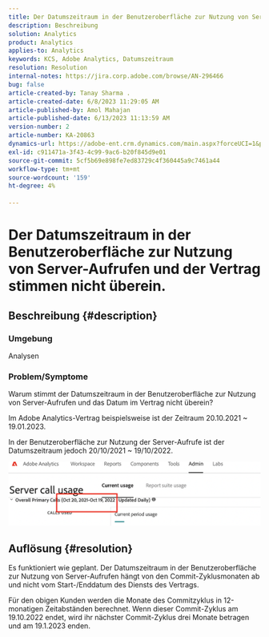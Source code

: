 ```yaml
---
title: Der Datumszeitraum in der Benutzeroberfläche zur Nutzung von Server-Aufrufen und der Vertrag stimmen nicht überein.
description: Beschreibung
solution: Analytics
product: Analytics
applies-to: Analytics
keywords: KCS, Adobe Analytics, Datumszeitraum
resolution: Resolution
internal-notes: https://jira.corp.adobe.com/browse/AN-296466
bug: false
article-created-by: Tanay Sharma .
article-created-date: 6/8/2023 11:29:05 AM
article-published-by: Amol Mahajan
article-published-date: 6/13/2023 11:13:59 AM
version-number: 2
article-number: KA-20863
dynamics-url: https://adobe-ent.crm.dynamics.com/main.aspx?forceUCI=1&pagetype=entityrecord&etn=knowledgearticle&id=718f0faa-ef05-ee11-8f6e-6045bd006b3d
exl-id: c911471a-3f43-4c99-9ac6-b20f845d9e01
source-git-commit: 5cf5b69e898fe7ed83729c4f360445a9c7461a44
workflow-type: tm+mt
source-wordcount: '159'
ht-degree: 4%

---
```


# Der Datumszeitraum in der Benutzeroberfläche zur Nutzung von Server-Aufrufen und der Vertrag stimmen nicht überein.

## Beschreibung {#description}


### <b>Umgebung</b>

Analysen

### <b>Problem/Symptome</b>

Warum stimmt der Datumszeitraum in der Benutzeroberfläche zur Nutzung von Server-Aufrufen und das Datum im Vertrag nicht überein?

Im Adobe Analytics-Vertrag beispielsweise ist der Zeitraum 20.10.2021 ~ 19.01.2023.


In der Benutzeroberfläche zur Nutzung der Server-Aufrufe ist der Datumszeitraum jedoch 20/10/2021 ~ 19/10/2022.


<b>![](assets/___728f0faa-ef05-ee11-8f6e-6045bd006b3d___.png)</b>

## Auflösung {#resolution}


Es funktioniert wie geplant. Der Datumszeitraum in der Benutzeroberfläche zur Nutzung von Server-Aufrufen hängt von den Commit-Zyklusmonaten ab und nicht vom Start-/Enddatum des Diensts des Vertrags.

Für den obigen Kunden werden die Monate des Commitzyklus in 12-monatigen Zeitabständen berechnet. Wenn dieser Commit-Zyklus am 19.10.2022 endet, wird ihr nächster Commit-Zyklus drei Monate betragen und am 19.1.2023 enden.
